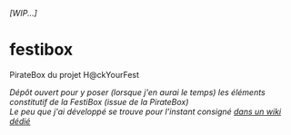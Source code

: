 _[WIP...]_

# festibox
PirateBox du projet H@ckYourFest

_Dépôt ouvert pour y poser (lorsque j'en aurai le temps) les éléments constitutif de la FestiBox (issue de la PirateBox)  
Le peu que j'ai développé se trouve pour l'instant consigné [dans un wiki dédié](http://wiki.hackyourfest.tuxfamily.org/wiki/Accueil)_

